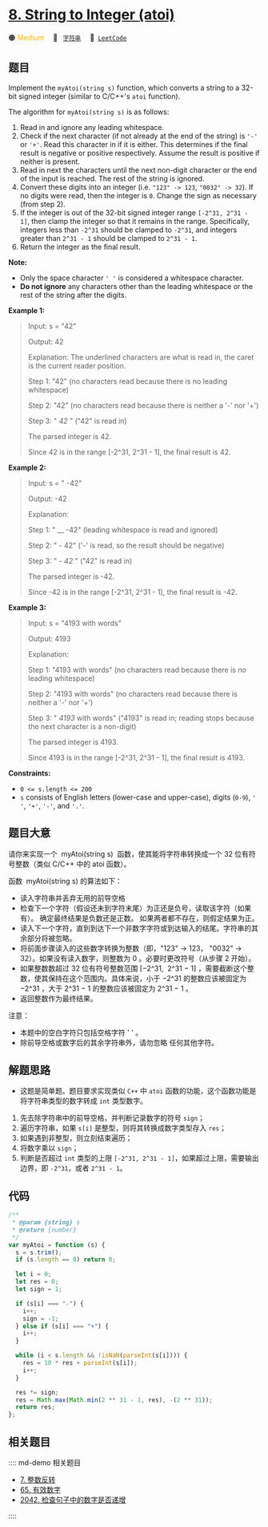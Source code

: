 # [8. String to Integer (atoi)](https://leetcode.com/problems/string-to-integer-atoi/)

🟠 <font color=#ffb800>Medium</font>&emsp; 🔖&ensp; [`字符串`](/leetcode/outline/tag/string.md)&emsp; 🔗&ensp;[`LeetCode`](https://leetcode.com/problems/string-to-integer-atoi/)

## 题目

Implement the `myAtoi(string s)` function, which converts a string to a 32-bit signed integer (similar to C/C++'s `atoi` function).

The algorithm for `myAtoi(string s)` is as follows:

1. Read in and ignore any leading whitespace.
2. Check if the next character (if not already at the end of the string) is `'-'` or `'+'`. Read this character in if it is either. This determines if the final result is negative or positive respectively. Assume the result is positive if neither is present.
3. Read in next the characters until the next non-digit character or the end of the input is reached. The rest of the string is ignored.
4. Convert these digits into an integer (i.e. `"123" -> 123`, `"0032" -> 32`). If no digits were read, then the integer is `0`. Change the sign as necessary (from step 2).
5. If the integer is out of the 32-bit signed integer range `[-2^31, 2^31 - 1]`, then clamp the integer so that it remains in the range. Specifically, integers less than `-2^31` should be clamped to `-2^31`, and integers greater than `2^31 - 1` should be clamped to `2^31 - 1`.
6. Return the integer as the final result.

**Note:**

- Only the space character `' '` is considered a whitespace character.
- **Do not ignore** any characters other than the leading whitespace or the rest of the string after the digits.

**Example 1:**

> Input: s = "42"
>
> Output: 42
>
> Explanation: The underlined characters are what is read in, the caret is the current reader position.
>
> Step 1: "42" (no characters read because there is no leading whitespace)
>
> Step 2: "42" (no characters read because there is neither a '-' nor '+')
>
> Step 3: " _42_ " ("42" is read in)
>
> The parsed integer is 42.
>
> Since 42 is in the range [-2^31, 2^31 - 1], the final result is 42.

**Example 2:**

> Input: s = " -42"
>
> Output: -42
>
> Explanation:
>
> Step 1: " \_\_ -42" (leading whitespace is read and ignored)
>
> Step 2: " _-_ 42" ('-' is read, so the result should be negative)
>
> Step 3: " - _42_ " ("42" is read in)
>
> The parsed integer is -42.
>
> Since -42 is in the range [-2^31, 2^31 - 1], the final result is -42.

**Example 3:**

> Input: s = "4193 with words"
>
> Output: 4193
>
> Explanation:
>
> Step 1: "4193 with words" (no characters read because there is no leading whitespace)
>
> Step 2: "4193 with words" (no characters read because there is neither a '-' nor '+')
>
> Step 3: " _4193_ with words" ("4193" is read in; reading stops because the next character is a non-digit)
>
> The parsed integer is 4193.
>
> Since 4193 is in the range [-2^31, 2^31 - 1], the final result is 4193.

**Constraints:**

- `0 <= s.length <= 200`
- `s` consists of English letters (lower-case and upper-case), digits (`0-9`), `' '`, `'+'`, `'-'`, and `'.'`.

## 题目大意

请你来实现一个  myAtoi(string s)  函数，使其能将字符串转换成一个 32 位有符号整数（类似 C/C++ 中的 atoi 函数）。

函数  myAtoi(string s) 的算法如下：

- 读入字符串并丢弃无用的前导空格
- 检查下一个字符（假设还未到字符末尾）为正还是负号，读取该字符（如果有）。 确定最终结果是负数还是正数。 如果两者都不存在，则假定结果为正。
- 读入下一个字符，直到到达下一个非数字字符或到达输入的结尾。字符串的其余部分将被忽略。
- 将前面步骤读入的这些数字转换为整数（即，"123" -> 123， "0032" -> 32）。如果没有读入数字，则整数为 0 。必要时更改符号（从步骤 2 开始）。
- 如果整数数超过 32 位有符号整数范围 [−2^31,  2^31 − 1] ，需要截断这个整数，使其保持在这个范围内。具体来说，小于 −2^31 的整数应该被固定为 −2^31 ，大于 2^31 − 1 的整数应该被固定为 2^31 − 1 。
- 返回整数作为最终结果。

注意：

- 本题中的空白字符只包括空格字符 ' ' 。
- 除前导空格或数字后的其余字符串外，请勿忽略 任何其他字符。

## 解题思路

- 这题是简单题。题目要求实现类似 `C++` 中 `atoi` 函数的功能，这个函数功能是将字符串类型的数字转成 `int` 类型数字。

1. 先去除字符串中的前导空格，并判断记录数字的符号 `sign`；
2. 遍历字符串，如果 `s[i]` 是整型，则将其转换成数字类型存入 `res`；
3. 如果遇到非整型，则立刻结束遍历；
4. 将数字乘以 `sign`；
5. 判断是否超过 `int` 类型的上限 `[-2^31, 2^31 - 1]`，如果超过上限，需要输出边界，即 `-2^31`，或者 `2^31 - 1`。

## 代码

```javascript
/**
 * @param {string} s
 * @return {number}
 */
var myAtoi = function (s) {
  s = s.trim();
  if (s.length == 0) return 0;

  let i = 0;
  let res = 0;
  let sign = 1;

  if (s[i] === "-") {
    i++;
    sign = -1;
  } else if (s[i] === "+") {
    i++;
  }

  while (i < s.length && !isNaN(parseInt(s[i]))) {
    res = 10 * res + parseInt(s[i]);
    i++;
  }

  res *= sign;
  res = Math.max(Math.min(2 ** 31 - 1, res), -(2 ** 31));
  return res;
};
```

## 相关题目

:::: md-demo 相关题目

- [7. 整数反转](./0007.md)
- [65. 有效数字](https://leetcode.com/problems/valid-number)
- [2042. 检查句子中的数字是否递增](https://leetcode.com/problems/check-if-numbers-are-ascending-in-a-sentence)

::::
